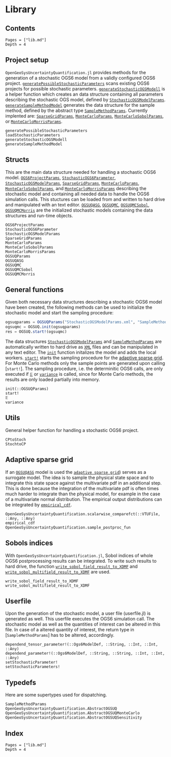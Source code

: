 # Library

## Contents 

```@contents
Pages = ["lib.md"]
Depth = 4
```

## Project setup

`OpenGeoSysUncertaintyQuantification.jl` provides methods for the generation of a stochastic OGS6 model from a validly configured OGS6 project. [`generatePossibleStochasticParameters`](@ref) scans existing OGS6 projects for possible stochastic parameters. [`generateStochasticOGSModell`](@ref) is a helper function which creates an data structure containing all parameters describing the stochastic OGS model, defined by [`StochasticOGSModelParams`](@ref). [`generateSampleMethodModel`](@ref) generates the data structure for the sample method, defined by the abstract type [`SampleMethodParams`](@ref). Currently implented are: [`SparseGridParams`](@ref), [`MonteCarloParams`](@ref), [`MonteCarloSobolParams`](@ref), or [`MonteCarloMorrisParams`](@ref).

```@docs
generatePossibleStochasticParameters
loadStochasticParameters
generateStochasticOGSModell
generateSampleMethodModel
```

## Structs

This are the main data structure needed for handling a stochastic OGS6 model. [`OGS6ProjectParams`](@ref), [`StochasticOGS6Parameter`](@ref), [`StochasticOGSModelParams`](@ref), [`SparseGridParams`](@ref), [`MonteCarloParams`](@ref), [`MonteCarloSobolParams`](@ref), and [`MonteCarloMorrisParams`](@ref) describing the stochastic model and containing all needed data to handle the OGS6 simulation calls. This stuctures can be loaded from and written to hard drive and manipulated with an text editor.
[`OGSUQASG`](@ref), [`OGSUQMC`](@ref), [`OGSUQMCSobol`](@ref), [`OGSUQMCMorris`](@ref) are the initialized stochastic models containing the data structures and run-time objects.

```@docs
OGS6ProjectParams
StochasticOGS6Parameter
StochasticOGSModelParams
SparseGridParams
MonteCarloParams
MonteCarloSobolParams
MonteCarloMorrisParams
OGSUQParams
OGSUQASG
OGSUQMC
OGSUQMCSobol
OGSUQMCMorris
```

## General functions

Given both necessary data structures describing a stochastic OGS6 model have been created, the following methods can be used to initialize the stochastic model and start the sampling procedure:

```julia
ogsuqparams = OGSUQParams("StochasticOGSModelParams.xml", "SampleMethodParams.xml")
ogsuqmc = OGSUQ.init(ogsuqparams)
res = OGSUQ.start!(ogsuqmc)
```

The data structures [`StochasticOGSModelParams`](@ref) and [`SampleMethodParams`](@ref) are automatically written to hard drive as [`XML`](https://github.com/baxmittens/XMLParser.jl/blob/9f28a42e14c238b913d994525d291e89f00a1aad/src/XMLParser/julia2xml.jl#L35) files and can be manipulated in any text editor.
The [`init`](@ref) function initalizes the model and adds the local workers. [`start!`](@ref) starts the sampling procedure for the [adaptive sparse grid](https://baxmittens.github.io/DistributedSparseGrids.jl/dev/). For Monte Carlo methods only the sample points are generated upon calling [`start!`]. The sampling procedure, i.e. the determinitic OGS6 calls, are only executed if [`𝔼`](@ref) or [`variance`](@ref) is called, since for Monte Carlo methods, the results are only loaded partially into memory.   

```@docs
init(::OGSUQParams)
start!
𝔼
variance
```

## Utils

General helper function for handling a stochastic OGS6 project.

```@docs
CPtoStoch
StochtoCP
```


## Adaptive sparse grid

If an [`OGSUQASG`](@ref) model is used the [`adaptive sparse grid`](https://baxmittens.github.io/DistributedSparseGrids.jl/dev/)) serves as a surrogate model. The idea is to sample the physical state space and to integrate this state space against the multivariate pdf in an additional step. This is done because the integration of the multivariate pdf is often times much harder to integrate than the physical model, for example in the case of a multivariate normal distribution. The empirical output distributions can be integrated by [`empirical_cdf`](@ref).

```@docs
OpenGeoSysUncertaintyQuantification.scalarwise_comparefct(::VTUFile, ::Any, ::Any)
empirical_cdf
OpenGeoSysUncertaintyQuantification.sample_postproc_fun
```

## Sobols indices

With `OpenGeoSysUncertaintyQuantification.jl`, Sobol indices of whole OGS6 postprocessing results can be integrated. To write such results to hard drive, the function [`write_sobol_field_result_to_XDMF`](@ref) and [`write_sobol_multifield_result_to_XDMF`](@ref) are used.

```@docs
write_sobol_field_result_to_XDMF
write_sobol_multifield_result_to_XDMF
```

## Userfile

Upon the generation of the stochastic model, a user file (userfile.jl) is generated as well. This userfile executes the OGS6 simulation call. The stochastic model as well as the quantities of interest can be altered in this file. In case of a altered quantity of interest, the return type in [`SampleMethodParams`] has to be altered, accordingly.

```@docs
dependend_tensor_parameter!(::Ogs6ModelDef, ::String, ::Int, ::Int, ::Any)
dependend_parameter!(::Ogs6ModelDef, ::String, ::String, ::Int, ::Int, ::Any)
setStochasticParameter!
setStochasticParameters!
```

## Typedefs

Here are some supertypes used for dispatching.

```@docs
SampleMethodParams
OpenGeoSysUncertaintyQuantification.AbstractOGSUQ
OpenGeoSysUncertaintyQuantification.AbstractOGSUQMonteCarlo
OpenGeoSysUncertaintyQuantification.AbstractOGSUQSensitivity
```

## Index

```@index
Pages = ["lib.md"]
Depth = 4
```
